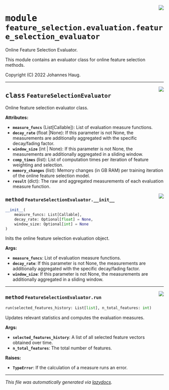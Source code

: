 <!-- markdownlint-disable -->

<a href="https://github.com/haugjo/float/tree/main/float/feature_selection/evaluation/feature_selection_evaluator.py#L0"><img align="right" style="float:right;" src="https://img.shields.io/badge/-source-cccccc?style=flat-square"></a>

# <kbd>module</kbd> `feature_selection.evaluation.feature_selection_evaluator`
Online Feature Selection Evaluator. 

This module contains an evaluator class for online feature selection methods. 

Copyright (C) 2022 Johannes Haug. 



---

<a href="https://github.com/haugjo/float/tree/main/float/feature_selection/evaluation/feature_selection_evaluator.py#L12"><img align="right" style="float:right;" src="https://img.shields.io/badge/-source-cccccc?style=flat-square"></a>

## <kbd>class</kbd> `FeatureSelectionEvaluator`
Online feature selection evaluator class. 



**Attributes:**
 
 - <b>`measure_funcs`</b> (List[Callable]):  List of evaluation measure functions. 
 - <b>`decay_rate`</b> (float |None):  If this parameter is not None, the measurements are additionally aggregated with the specific decay/fading  factor. 
 - <b>`window_size`</b> (int | None):  If this parameter is not None, the measurements are additionally aggregated in a sliding window. 
 - <b>`comp_times`</b> (list):  List of computation times per iteration of feature weighting and selection. 
 - <b>`memory_changes`</b> (list):  Memory changes (in GB RAM) per training iteration of the online feature selection model. 
 - <b>`result`</b> (dict):  The raw and aggregated measurements of each evaluation measure function. 

<a href="https://github.com/haugjo/float/tree/main/float/feature_selection/evaluation/feature_selection_evaluator.py#L27"><img align="right" style="float:right;" src="https://img.shields.io/badge/-source-cccccc?style=flat-square"></a>

### <kbd>method</kbd> `FeatureSelectionEvaluator.__init__`

```python
__init__(
    measure_funcs: List[Callable],
    decay_rate: Optional[float] = None,
    window_size: Optional[int] = None
)
```

Inits the online feature selection evaluation object. 



**Args:**
 
 - <b>`measure_funcs`</b>:  List of evaluation measure functions. 
 - <b>`decay_rate`</b>:  If this parameter is not None, the measurements are additionally aggregated with the specific  decay/fading factor. 
 - <b>`window_size`</b>:  If this parameter is not None, the measurements are additionally aggregated in a sliding window. 




---

<a href="https://github.com/haugjo/float/tree/main/float/feature_selection/evaluation/feature_selection_evaluator.py#L62"><img align="right" style="float:right;" src="https://img.shields.io/badge/-source-cccccc?style=flat-square"></a>

### <kbd>method</kbd> `FeatureSelectionEvaluator.run`

```python
run(selected_features_history: List[list], n_total_features: int)
```

Updates relevant statistics and computes the evaluation measures. 



**Args:**
 
 - <b>`selected_features_history`</b>:  A list of all selected feature vectors obtained over time. 
 - <b>`n_total_features`</b>:  The total number of features. 



**Raises:**
 
 - <b>`TypeError`</b>:  If the calculation of a measure runs an error. 




---

_This file was automatically generated via [lazydocs](https://github.com/ml-tooling/lazydocs)._
